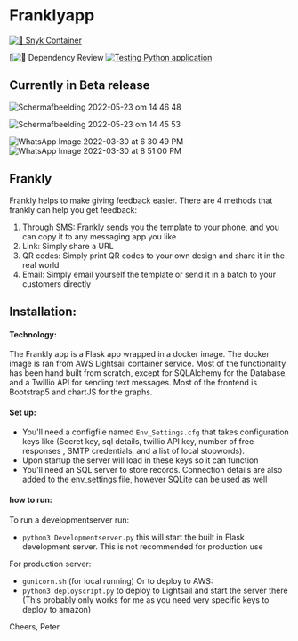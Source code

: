 # Franklyapp

[![ 🐍 Snyk Container](https://github.com/two-trick-pony-NL/Frankly/actions/workflows/snyk-container.yml/badge.svg)](https://github.com/two-trick-pony-NL/Frankly/actions/workflows/snyk-container.yml)

[![ 🔐 Dependency Review](https://github.com/two-trick-pony-NL/Frankly/actions/workflows/dependency-review.yml/badge.svg)
[![Testing Python application](https://github.com/two-trick-pony-NL/Frankly/actions/workflows/python-test-app.yml/badge.svg)](https://github.com/two-trick-pony-NL/Frankly/actions/workflows/python-test-app.yml)


## Currently in Beta release
![Schermafbeelding 2022-05-23 om 14 46 48](https://user-images.githubusercontent.com/71013416/169822424-08e2365c-4cef-48f5-9643-33ac5e8313ce.png)

![Schermafbeelding 2022-05-23 om 14 45 53](https://user-images.githubusercontent.com/71013416/169822311-34d87a49-b1c6-4138-989a-e8f7aa47f612.png)

![WhatsApp Image 2022-03-30 at 6 30 49 PM](https://user-images.githubusercontent.com/71013416/161023146-d84b51a8-0b2c-4b24-a12f-8b4420363762.jpeg)
![WhatsApp Image 2022-03-30 at 8 51 00 PM](https://user-images.githubusercontent.com/71013416/161023180-2cc41cbf-9648-4f59-95da-060578e74263.jpeg)

## Frankly
Frankly helps to make giving feedback easier. There are 4 methods that frankly can help you get feedback: 
1. Through SMS: Frankly sends you the template to your phone, and you can copy it to any messaging app you like
2. Link: Simply share a URL 
3. QR codes: Simply print QR codes to your own design and share it in the real world
4. Email: Simply email yourself the template or send it in a batch to your customers directly 

## Installation:



#### Technology: 
The Frankly app is a Flask app wrapped in a docker image. The docker image is ran from AWS Lightsail container service. Most of the functionality has been hand built from scratch, except for SQLAlchemy for the Database, and a Twillio API for sending text messages. Most of the frontend is Bootstrap5 and chartJS for the graphs. 

#### Set up: 
- You'll need a configfile named `Env_Settings.cfg` that takes configuration keys like (Secret key, sql details, twillio API key, number of free responses , SMTP credentials, and a list of local stopwords). 
- Upon startup the server will load in these keys so it can function 
- You'll need an SQL server to store records. Connection details are also added to the env_settings file, however SQLite can be used as well

#### how to run:
To run a developmentserver run: 
- `python3 Developmentserver.py` this will start the built in Flask development server. This is not recommended for production use

For production server: 
- `gunicorn.sh` (for local running)
Or to deploy to AWS:
- `python3 deployscript.py` to deploy to Lightsail and start the server there (This probably only works for me as you need very specific keys to deploy to amazon) 



Cheers, 
Peter
